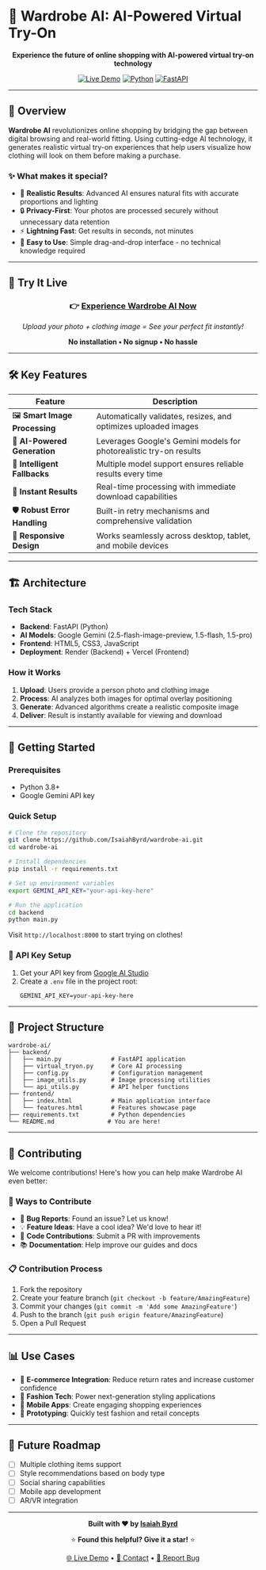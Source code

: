 # 👕 Wardrobe AI: AI-Powered Virtual Try-On

<div align="center">

**Experience the future of online shopping with AI-powered virtual try-on technology**

[![Live Demo](https://img.shields.io/badge/🚀-Live%20Demo-brightgreen?style=for-the-badge)](https://wardrobe-ai-git-main-isaiah-byrds-projects.vercel.app/)
[![Python](https://img.shields.io/badge/Python-3.8+-blue?style=for-the-badge&logo=python&logoColor=white)](https://python.org)
[![FastAPI](https://img.shields.io/badge/FastAPI-0.100+-009688?style=for-the-badge&logo=fastapi&logoColor=white)](https://fastapi.tiangolo.com)


</div>

---

## 🌟 Overview

**Wardrobe AI** revolutionizes online shopping by bridging the gap between digital browsing and real-world fitting. Using cutting-edge AI technology, it generates realistic virtual try-on experiences that help users visualize how clothing will look on them before making a purchase.

### ✨ What makes it special?

- 🎯 **Realistic Results**: Advanced AI ensures natural fits with accurate proportions and lighting
- 🔒 **Privacy-First**: Your photos are processed securely without unnecessary data retention
- ⚡ **Lightning Fast**: Get results in seconds, not minutes
- 🎨 **Easy to Use**: Simple drag-and-drop interface - no technical knowledge required

---

## 🚀 Try It Live

<div align="center">

### **👉 [Experience Wardrobe AI Now](https://wardrobe-ai-git-main-isaiah-byrds-projects.vercel.app/)**

*Upload your photo + clothing image = See your perfect fit instantly!*

**No installation • No signup • No hassle**

</div>

---

## 🛠️ Key Features

| Feature | Description |
|---------|-------------|
| 🖼️ **Smart Image Processing** | Automatically validates, resizes, and optimizes uploaded images |
| 🤖 **AI-Powered Generation** | Leverages Google's Gemini models for photorealistic try-on results |
| 🔄 **Intelligent Fallbacks** | Multiple model support ensures reliable results every time |
| 💾 **Instant Results** | Real-time processing with immediate download capabilities |
| 🛡️ **Robust Error Handling** | Built-in retry mechanisms and comprehensive validation |
| 📱 **Responsive Design** | Works seamlessly across desktop, tablet, and mobile devices |

---

## 🏗️ Architecture

### Tech Stack
- **Backend**: FastAPI (Python)
- **AI Models**: Google Gemini (2.5-flash-image-preview, 1.5-flash, 1.5-pro)
- **Frontend**: HTML5, CSS3, JavaScript
- **Deployment**: Render (Backend) + Vercel (Frontend)

### How it Works
1. **Upload**: Users provide a person photo and clothing image
2. **Process**: AI analyzes both images for optimal overlay positioning
3. **Generate**: Advanced algorithms create a realistic composite image
4. **Deliver**: Result is instantly available for viewing and download

---

## 🚦 Getting Started

### Prerequisites
- Python 3.8+
- Google Gemini API key

### Quick Setup

```bash
# Clone the repository
git clone https://github.com/IsaiahByrd/wardrobe-ai.git
cd wardrobe-ai

# Install dependencies
pip install -r requirements.txt

# Set up environment variables
export GEMINI_API_KEY="your-api-key-here"

# Run the application
cd backend
python main.py
```

Visit `http://localhost:8000` to start trying on clothes!

### 🔑 API Key Setup
1. Get your API key from [Google AI Studio](https://aistudio.google.com/app/apikey)
2. Create a `.env` file in the project root:
   ```
   GEMINI_API_KEY=your-api-key-here
   ```

---

## 📁 Project Structure

```
wardrobe-ai/
├── backend/
│   ├── main.py              # FastAPI application
│   ├── virtual_tryon.py     # Core AI processing
│   ├── config.py            # Configuration management
│   ├── image_utils.py       # Image processing utilities
│   └── api_utils.py         # API helper functions
├── frontend/
│   ├── index.html           # Main application interface
│   └── features.html        # Features showcase page
├── requirements.txt         # Python dependencies
└── README.md               # You are here!
```

---

## 🤝 Contributing

We welcome contributions! Here's how you can help make Wardrobe AI even better:

### 🎯 Ways to Contribute
- 🐛 **Bug Reports**: Found an issue? Let us know!
- 💡 **Feature Ideas**: Have a cool idea? We'd love to hear it!
- 🔧 **Code Contributions**: Submit a PR with improvements
- 📚 **Documentation**: Help improve our guides and docs

### 📋 Contribution Process
1. Fork the repository
2. Create your feature branch (`git checkout -b feature/AmazingFeature`)
3. Commit your changes (`git commit -m 'Add some AmazingFeature'`)
4. Push to the branch (`git push origin feature/AmazingFeature`)
5. Open a Pull Request

---

## 📊 Use Cases

- 🛒 **E-commerce Integration**: Reduce return rates and increase customer confidence
- 👗 **Fashion Tech**: Power next-generation styling applications
- 📱 **Mobile Apps**: Create engaging shopping experiences
- 🎨 **Prototyping**: Quickly test fashion and retail concepts

---

## 🔮 Future Roadmap

- [ ] Multiple clothing items support
- [ ] Style recommendations based on body type
- [ ] Social sharing capabilities
- [ ] Mobile app development
- [ ] AR/VR integration

---

<div align="center">

**Built with ❤️ by [Isaiah Byrd](https://github.com/IsaiahByrd)**

⭐ **Found this helpful? Give it a star!** ⭐

[🌐 Live Demo](https://wardrobe-ai-git-main-isaiah-byrds-projects.vercel.app/) • [📧 Contact](mailto:your-email@example.com) • [🐛 Report Bug](https://github.com/IsaiahByrd/wardrobe-ai/issues)

</div>


